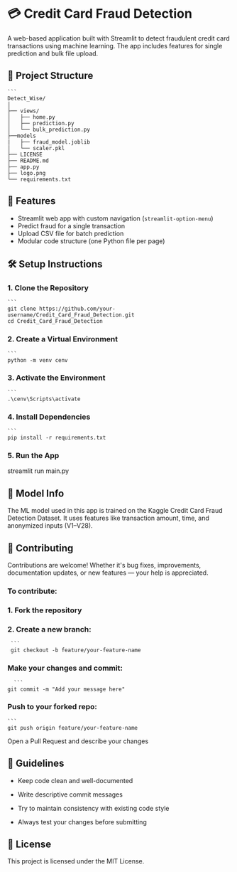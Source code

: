 # 💳 Credit Card Fraud Detection

A web-based application built with Streamlit to detect fraudulent credit card transactions using machine learning. The app includes features for single prediction and bulk file upload.



## 📂 Project Structure

    ```
    Detect_Wise/
    │
    ├── views/                  
    │   ├── home.py            
    │   ├── prediction.py       
    │   └── bulk_prediction.py 
    ├──models
    |   ├── fraud_model.joblib      
    │   └── scaler.pkl
    ├── LICENSE
    ├── README.md
    ├── app.py
    ├── logo.png     
    └── requirements.txt             




## 🚀 Features

- Streamlit web app with custom navigation (`streamlit-option-menu`)
- Predict fraud for a single transaction
- Upload CSV file for batch prediction
- Modular code structure (one Python file per page)



## 🛠️ Setup Instructions

### 1. Clone the Repository
    ```
    git clone https://github.com/your-username/Credit_Card_Fraud_Detection.git
    cd Credit_Card_Fraud_Detection

### 2. Create a Virtual Environment
    ```
    python -m venv cenv

### 3. Activate the Environment
    ```
    .\cenv\Scripts\activate

### 4. Install Dependencies
    ```
    pip install -r requirements.txt


### 5. Run the App
streamlit run main.py


## 🧪 Model Info
The ML model used in this app is trained on the Kaggle Credit Card Fraud Detection Dataset. It uses features like transaction amount, time, and anonymized inputs (V1–V28).


## 🤝 Contributing

Contributions are welcome! Whether it's bug fixes, improvements, documentation updates, or new features — your help is appreciated.

### To contribute:

### 1. Fork the repository
### 2. Create a new branch:
     ```
     git checkout -b feature/your-feature-name
### Make your changes and commit:
      ```
    git commit -m "Add your message here"
### Push to your forked repo:
    ```
    git push origin feature/your-feature-name
   Open a Pull Request and describe your changes

## 📌 Guidelines
- Keep code clean and well-documented

- Write descriptive commit messages

- Try to maintain consistency with existing code style

- Always test your changes before submitting

## 📃 License

This project is licensed under the MIT License.



